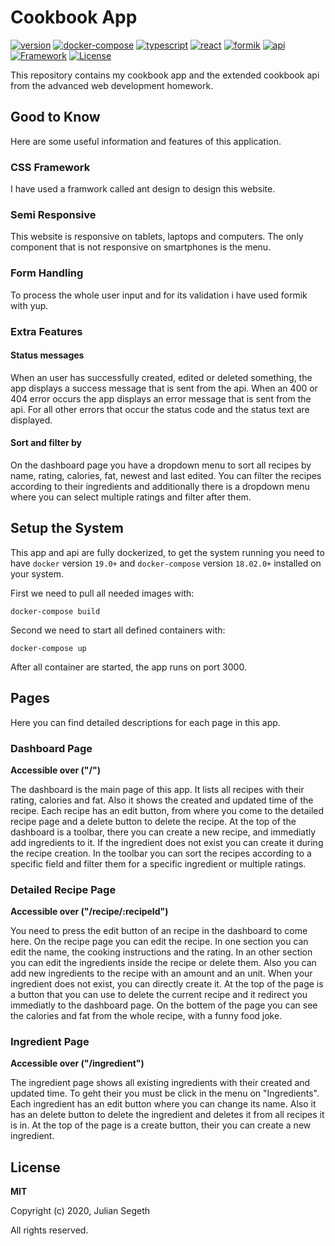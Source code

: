 # Cookbook App

[![version](https://img.shields.io/badge/version-1.0.0-green?style=flat-square)](.)
[![docker-compose](https://img.shields.io/badge/docker--compose-3.6-orange?style=flat-square)](https://docs.docker.com/compose/)
[![typescript](https://img.shields.io/badge/typescript-3.9.2-orange?style=flat-square)](https://www.typescriptlang.org/)
[![react](https://img.shields.io/badge/react-16.13.1-orange?style=flat-square)](https://reactjs.org/)
[![formik](https://img.shields.io/badge/formik-2.1.4-orange?style=flat-square)](https://jaredpalmer.com/formik/)
[![api](https://img.shields.io/badge/api-cookbook-blue?style=flat-square)](https://code.fbi.h-da.de/istjusege/fwe-ss20-755304-ha1)
[![Framework](https://img.shields.io/badge/framework-ant_design-blue.svg?style=flat-square)](https://ant.design/)
[![License](https://img.shields.io/badge/License-MIT-brown.svg?style=flat-square)](LICENSE)

This repository contains my cookbook app and the extended cookbook api from the advanced web development homework.

## Good to Know

Here are some useful information and features of this application.

### CSS Framework

I have used a framwork called ant design to design this website.

### Semi Responsive

This website is responsive on tablets, laptops and computers. The only component that is not responsive on smartphones is the menu.

### Form Handling

To process the whole user input and for its validation i have used formik with yup.

### Extra Features

#### Status messages

When an user has successfully created, edited or deleted something, the app displays a success message that is sent from the api. When an 400 or 404 error occurs the app displays an error message that is sent from the api. For all other errors that occur the status code and the status text are displayed.

#### Sort and filter by

On the dashboard page you have a dropdown menu to sort all recipes by name, rating, calories, fat, newest and last edited. You can filter the recipes according to their ingredients and additionally there is a dropdown menu where you can select multiple ratings and filter after them.

## Setup the System

This app and api are fully dockerized, to get the system running you need to have `docker` version `19.0+` and `docker-compose` version `18.02.0+` installed on your system.

First we need to pull all needed images with:

```
docker-compose build
```

Second we need to start all defined containers with:

```
docker-compose up
```

After all container are started, the app runs on port 3000.

## Pages

Here you can find detailed descriptions for each page in this app.

### Dashboard Page

**Accessible over ("/")**

The dashboard is the main page of this app. It lists all recipes with their rating, calories and fat. Also it shows the created and updated time of the recipe. Each recipe has an edit button, from where you come to the detailed recipe page and a delete button to delete the recipe. At the top of the dashboard is a toolbar, there you can create a new recipe, and immediatly add ingredients to it. If the ingredient does not exist you can create it during the recipe creation. In the toolbar you can sort the recipes according to a specific field and filter them for a specific ingredient or multiple ratings.

### Detailed Recipe Page

**Accessible over ("/recipe/:recipeId")**

You need to press the edit button of an recipe in the dashboard to come here. On the recipe page you can edit the recipe. In one section you can edit the name, the cooking instructions and the rating. In an other section you can edit the ingredients inside the recipe or delete them. Also you can add new ingredients to the recipe with an amount and an unit. When your ingredient does not exist, you can directly create it.
At the top of the page is a button that you can use to delete the current recipe and it redirect you immediatly to the dashboard page.
On the bottem of the page you can see the calories and fat from the whole recipe, with a funny food joke.

### Ingredient Page

**Accessible over ("/ingredient")**

The ingredient page shows all existing ingredients with their created and updated time. To geht their you must be click in the menu on "Ingredients". Each ingredient has an edit button where you can change its name. Also it has an delete button to delete the ingredient and deletes it from all recipes it is in. At the top of the page is a create button, their you can create a new ingredient.

## License

**MIT**

Copyright (c) 2020, Julian Segeth

All rights reserved.
